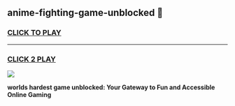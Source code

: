 
## anime-fighting-game-unblocked 👋
<h3>
<a href="https://premium.freeplayer.one?title=anime-fighting-game-unblocked&ref=14F">CLICK TO PLAY</a></h3>
<hr>

<h3>
<a href="https://premium.freeplayer.one?title=anime-fighting-game-unblocked&ref=14F">CLICK 2 PLAY</a>
  
</h3>

<a href="https://premium.freeplayer.one?title=anime-fighting-game-unblocked&ref=12F/"><img src="https://clearcache.store/games.png"></a>


**worlds hardest game unblocked: Your Gateway to Fun and Accessible Online Gaming**

